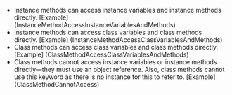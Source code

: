 
* Instance methods can access instance variables and instance methods directly.
  [Example] (InstanceMethodAccessInstanceVariablesAndMethods)
* Instance methods can access class variables and class methods directly.
  [Example] (InstanceMethodAccessClassVariablesAndMethods)
* Class methods can access class variables and class methods directly.
  [Example] (ClassMethodAccessClassVariablesAndMethods)
* Class methods cannot access instance variables or instance methods directly—they must use an object reference.
  Also, class methods cannot use this keyword as there is no instance for this to refer to.
  [Example] (ClassMethodCannotAccess)
